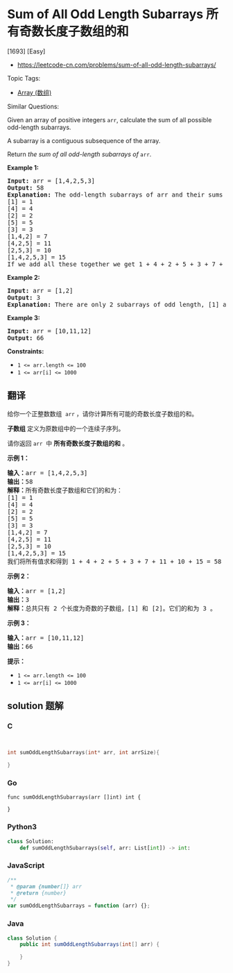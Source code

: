 # Sum of All Odd Length Subarrays 所有奇数长度子数组的和

[1693] [Easy]

- https://leetcode-cn.com/problems/sum-of-all-odd-length-subarrays/

Topic Tags:

- [Array (数组)](https://leetcode-cn.com/tag/array/)

Similar Questions:

Given an array of positive integers `arr`, calculate the sum of all possible odd-length subarrays.

A subarray is a contiguous subsequence of the array.

Return *the sum of all odd-length subarrays of* `arr`.

**Example 1:**

<pre><strong>Input:</strong> arr = [1,4,2,5,3]
<strong>Output:</strong> 58
<strong>Explanation: </strong>The odd-length subarrays of arr and their sums are:
[1] = 1
[4] = 4
[2] = 2
[5] = 5
[3] = 3
[1,4,2] = 7
[4,2,5] = 11
[2,5,3] = 10
[1,4,2,5,3] = 15
If we add all these together we get 1 + 4 + 2 + 5 + 3 + 7 + 11 + 10 + 15 = 58</pre>

**Example 2:**

<pre><strong>Input:</strong> arr = [1,2]
<strong>Output:</strong> 3
<b>Explanation: </b>There are only 2 subarrays of odd length, [1] and [2]. Their sum is 3.</pre>

**Example 3:**

<pre><strong>Input:</strong> arr = [10,11,12]
<strong>Output:</strong> 66
</pre>

**Constraints:**

- `1 <= arr.length <= 100`
- `1 <= arr[i] <= 1000`

## 翻译

给你一个正整数数组  `arr` ，请你计算所有可能的奇数长度子数组的和。

**子数组** 定义为原数组中的一个连续子序列。

请你返回 `arr`  中 **所有奇数长度子数组的和** 。

**示例 1：**

<pre><strong>输入：</strong>arr = [1,4,2,5,3]
<strong>输出：</strong>58
<strong>解释：</strong>所有奇数长度子数组和它们的和为：
[1] = 1
[4] = 4
[2] = 2
[5] = 5
[3] = 3
[1,4,2] = 7
[4,2,5] = 11
[2,5,3] = 10
[1,4,2,5,3] = 15
我们将所有值求和得到 1 + 4 + 2 + 5 + 3 + 7 + 11 + 10 + 15 = 58</pre>

**示例 2：**

<pre><strong>输入：</strong>arr = [1,2]
<strong>输出：</strong>3
<strong>解释：</strong>总共只有 2 个长度为奇数的子数组，[1] 和 [2]。它们的和为 3 。</pre>

**示例 3：**

<pre><strong>输入：</strong>arr = [10,11,12]
<strong>输出：</strong>66
</pre>

**提示：**

- `1 <= arr.length <= 100`
- `1 <= arr[i] <= 1000`

## solution 题解

### C

```c


int sumOddLengthSubarrays(int* arr, int arrSize){

}
```

### Go

```golang
func sumOddLengthSubarrays(arr []int) int {

}
```

### Python3

```python
class Solution:
    def sumOddLengthSubarrays(self, arr: List[int]) -> int:
```

### JavaScript

```javascript
/**
 * @param {number[]} arr
 * @return {number}
 */
var sumOddLengthSubarrays = function (arr) {};
```

### Java

```java
class Solution {
    public int sumOddLengthSubarrays(int[] arr) {

    }
}
```
